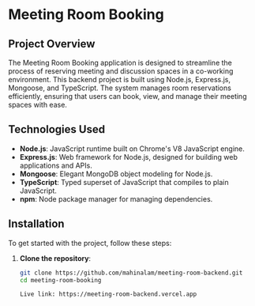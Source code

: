# Meeting Room Booking

## Project Overview

The Meeting Room Booking application is designed to streamline the process of reserving meeting and discussion spaces in a co-working environment. This backend project is built using Node.js, Express.js, Mongoose, and TypeScript. The system manages room reservations efficiently, ensuring that users can book, view, and manage their meeting spaces with ease.

## Technologies Used

- **Node.js**: JavaScript runtime built on Chrome's V8 JavaScript engine.
- **Express.js**: Web framework for Node.js, designed for building web applications and APIs.
- **Mongoose**: Elegant MongoDB object modeling for Node.js.
- **TypeScript**: Typed superset of JavaScript that compiles to plain JavaScript.
- **npm**: Node package manager for managing dependencies.

## Installation

To get started with the project, follow these steps:

1. **Clone the repository**:
   ```bash
   git clone https://github.com/mahinalam/meeting-room-backend.git
   cd meeting-room-booking

   Live link: https://meeting-room-backend.vercel.app
